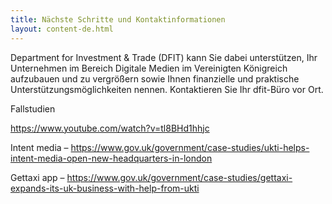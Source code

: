 ```yaml
---
title: Nächste Schritte und Kontaktinformationen
layout: content-de.html
---
```


Department for Investment & Trade (DFIT) kann Sie dabei unterstützen, Ihr Unternehmen im Bereich Digitale Medien im Vereinigten Königreich aufzubauen und zu vergrößern sowie Ihnen finanzielle und praktische Unterstützungsmöglichkeiten nennen.
Kontaktieren Sie Ihr dfit-Büro vor Ort. 

Fallstudien

https://www.youtube.com/watch?v=tl8BHd1hhjc

Intent media – 
https://www.gov.uk/government/case-studies/ukti-helps-intent-media-open-new-headquarters-in-london

Gettaxi app – 
https://www.gov.uk/government/case-studies/gettaxi-expands-its-uk-business-with-help-from-ukti
